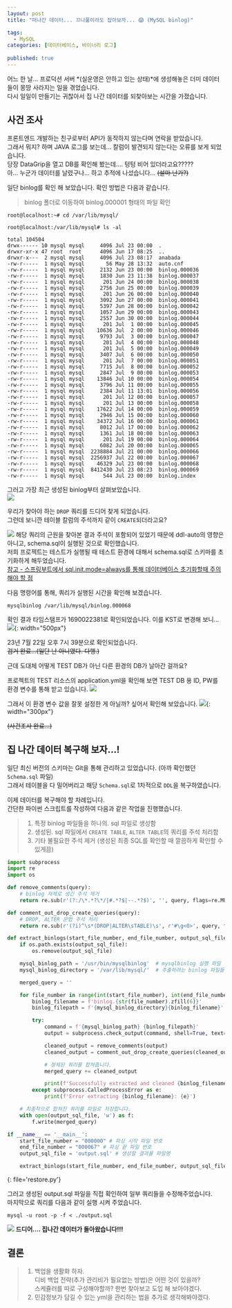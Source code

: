 ```yaml
---
layout: post
title: "떠나간 데이터... 끄나풀이라도 잡아보자... 😱 (MySQL binlog)"

tags:
  - MySQL
categories: [데이터베이스, 바이너리 로그]
  
published: true
---
```


어느 한 날... 프로덕션 서버 *(실운영은 안하고 있는 상태)*에 생성해놓은 더미 데이터들이 몽땅 사라지는 일을 겪었습니다.  
다시 일일이 만들기는 귀찮아서 집 나간 데이터를 되찾아보는 시간을 가졌습니다.

## 사건 조사
프론트엔드 개발하는 친구로부터 API가 동작하지 않는다며 연락을 받았습니다.  
그래서 뭐지? 하며 JAVA 로그를 보는데... 칼럼이 발견되지 않는다는 오류를 보게 되었습니다.  
당장 DataGrip을 열고 DB를 확인해 봤는데.... 텅텅 비어 있더라고요?????  
아... 누군가 데이터를 날렸구나... 하고 추적에 나섰습니다... ~~(설마 난가?)~~

일단 binlog를 확인 해 보았습니다. 확인 방법은 다음과 같습니다.  
> binlog 폴더로 이동하여 binlog.000001 형태의 파일 확인  

```shell
root@localhost:~# cd /var/lib/mysql/

root@localhost:/var/lib/mysql# ls -al

total 104504
drwx------ 10 mysql mysql     4096 Jul 23 00:00  .
drwxr-xr-x 47 root  root      4096 Jun 17 08:25  ..
drwxr-x---  2 mysql mysql     4096 Jul 23 08:17  anabada
-rw-r-----  1 mysql mysql       56 May 28 13:32  auto.cnf
-rw-r-----  1 mysql mysql     2132 Jun 23 00:00  binlog.000036
-rw-r-----  1 mysql mysql     1830 Jun 23 11:38  binlog.000037
-rw-r-----  1 mysql mysql      201 Jun 24 00:00  binlog.000038
-rw-r-----  1 mysql mysql     2756 Jun 25 00:00  binlog.000039
-rw-r-----  1 mysql mysql      201 Jun 26 00:00  binlog.000040
-rw-r-----  1 mysql mysql     3092 Jun 27 00:00  binlog.000041
-rw-r-----  1 mysql mysql     5397 Jun 28 00:00  binlog.000042
-rw-r-----  1 mysql mysql     1057 Jun 29 00:00  binlog.000043
-rw-r-----  1 mysql mysql     2557 Jun 30 00:00  binlog.000044
-rw-r-----  1 mysql mysql      201 Jul  1 00:00  binlog.000045
-rw-r-----  1 mysql mysql    10636 Jul  2 00:00  binlog.000046
-rw-r-----  1 mysql mysql     9793 Jul  3 00:00  binlog.000047
-rw-r-----  1 mysql mysql      201 Jul  4 00:00  binlog.000048
-rw-r-----  1 mysql mysql      201 Jul  5 00:00  binlog.000049
-rw-r-----  1 mysql mysql     3407 Jul  6 00:00  binlog.000050
-rw-r-----  1 mysql mysql      201 Jul  7 00:00  binlog.000051
-rw-r-----  1 mysql mysql     7715 Jul  8 00:00  binlog.000052
-rw-r-----  1 mysql mysql     2847 Jul  9 00:00  binlog.000053
-rw-r-----  1 mysql mysql    13846 Jul 10 00:00  binlog.000054
-rw-r-----  1 mysql mysql     3796 Jul 11 00:00  binlog.000055
-rw-r-----  1 mysql mysql     2384 Jul 11 13:01  binlog.000056
-rw-r-----  1 mysql mysql      201 Jul 12 00:00  binlog.000057
-rw-r-----  1 mysql mysql      201 Jul 13 00:00  binlog.000058
-rw-r-----  1 mysql mysql    17622 Jul 14 00:00  binlog.000059
-rw-r-----  1 mysql mysql     2946 Jul 15 00:00  binlog.000060
-rw-r-----  1 mysql mysql    34372 Jul 16 00:00  binlog.000061
-rw-r-----  1 mysql mysql     8012 Jul 17 00:00  binlog.000062
-rw-r-----  1 mysql mysql     1361 Jul 18 00:00  binlog.000063
-rw-r-----  1 mysql mysql      201 Jul 19 00:00  binlog.000064
-rw-r-----  1 mysql mysql     6082 Jul 20 00:00  binlog.000065
-rw-r-----  1 mysql mysql  2238884 Jul 21 00:00  binlog.000066
-rw-r-----  1 mysql mysql  2256937 Jul 22 00:00  binlog.000067
-rw-r-----  1 mysql mysql    46329 Jul 23 00:00  binlog.000068
-rw-r-----  1 mysql mysql  8412430 Jul 23 08:23  binlog.000069
-rw-r-----  1 mysql mysql      544 Jul 23 00:00  binlog.index
```

그러고 가장 최근 생성된 binlog부터 살펴보았습니다.  
![](/assets/2023-07-23/what-is---.jpg)

우리가 찾아야 하는 `DROP` 쿼리를 드디어 찾게 되었습니다.  
그런데 보니깐 테이블 칼럼의 주석까지 같이 `CREATE`되더라고요?

![](/assets/2023-07-23/capture_schema-sql.png)
해당 쿼리의 근원을 찾아본 결과 주석이 포함되어 있었기 때문에 ddl-auto의 영향은 아니고, schema.sql이 실행된 것으로 확인했습니다.  
저희 프로젝트는 테스트가 실행될 때 테스트 환경에 대해서 schema.sql로 스키마를 초기화하게 해두었습니다.   
[참고 - 스프링부트에서 sql.init.mode=always를 통해 데이터베이스 초기화할때 주의해야 할 점](https://penekhun.github.io/posts/%EC%8A%A4%ED%94%84%EB%A7%81%EB%B6%80%ED%8A%B8-sql.init.mode=always-%EC%82%AC%EC%9A%A9%EC%8B%9C-%EC%A3%BC%EC%9D%98%ED%95%B4%EC%95%BC-%ED%95%A0-%EC%A0%90/)  

다음 명령어를 통해, 쿼리가 실행된 시간을 확인해 보겠습니다.  
```shell
mysqlbinlog /var/lib/mysql/binlog.000068
```

확인 결과 타임스탬프가 1690022381로 확인되었습니다. 이를 KST로 변경해 보니...  
![](/assets/2023-07-23/what-time.png){: width="500px"}

23년 7월 22일 오후 7시 39분으로 확인되었습니다.  
~~검거 완료...(일단 난 아니였다. 다행.)~~  
  
근데 도대체 어떻게 TEST DB가 아닌 다른 환경의 DB가 날아간 걸까요?  
  
프로젝트의 TEST 리소스의 application.yml을 확인해 보면 TEST DB 용 ID, PW를 환경 변수를 통해 받고 있습니다.
![](/assets/2023-07-23/test_yml.png)

그래서 이 환경 변수 값을 잘못 설정한 게 아닐까? 싶어서 확인해 보았습니다.
![](/assets/2023-07-23/kakaotalk.png){: width="300px"}

~~(사건조사 완료...)~~

## 집 나간 데이터 복구해 보자...!  
일단 최신 버전의 스키마는 Git을 통해 관리하고 있었습니다. (아까 확인했던 `Schema.sql` 파일)  
그래서 테이블을 다 밀어버리고 해당 `Schema.sql`로 1차적으로 `DDL`을 복구하였습니다.  
  
이제 데이터를 복구해야 할 차례입니다.  
간단한 파이썬 스크립트를 작성하여 다음과 같은 작업을 진행했습니다.  
  
> 1. 특정 binlog 파일들을 하나의. sql 파일로 생성함  
> 2. 생성된. sql 파일에서 `CREATE TABLE`, `ALTER TABLE`의 쿼리를 주석 처리함  
> 3. 기타 불필요한 주석 제거 (생성된 최종 SQL를 확인할 때 깔끔하게 확인할 수 있게끔)

```python
import subprocess
import re
import os

def remove_comments(query):
    # binlog 자체로 생긴 주석 제거
    return re.sub(r'(?:/\*.*?\*/|#.*?$|--.*?$)', '', query, flags=re.MULTILINE)

def comment_out_drop_create_queries(query):
    # DROP, ALTER 문법 주석 처리
    return re.sub(r'(?i)^\s*(DROP|ALTER\sTABLE)\s', r'#\g<0>', query, flags=re.MULTILINE)

def extract_binlogs(start_file_number, end_file_number, output_sql_file):
    if os.path.exists(output_sql_file):
        os.remove(output_sql_file)

    mysql_binlog_path = '/usr/bin/mysqlbinlog'  # mysqlbinlog 실행 파일 경로를 해당 시스템에 맞게 수정하세요.
    mysql_binlog_directory = '/var/lib/mysql/'  # 추출하려는 binlog 파일들이 있는 디렉토리 경로를 해당 시스템에 맞게 수정하세요.

    merged_query = ''

    for file_number in range(int(start_file_number), int(end_file_number) + 1):
        binlog_filename = f'binlog.{str(file_number).zfill(6)}'
        binlog_filepath = f'{mysql_binlog_directory}{binlog_filename}'

        try:
            command = f'{mysql_binlog_path} {binlog_filepath}'
            output = subprocess.check_output(command, shell=True, text=True)

            cleaned_output = remove_comments(output)
            cleaned_output = comment_out_drop_create_queries(cleaned_output)

            # 정제된 쿼리를 합쳐줍니다.
            merged_query += cleaned_output

            print(f'Successfully extracted and cleaned {binlog_filename}')
        except subprocess.CalledProcessError as e:
            print(f'Error extracting {binlog_filename}: {e}')

    # 최종적으로 합쳐진 쿼리를 파일로 저장합니다.
    with open(output_sql_file, 'w') as f:
        f.write(merged_query)

if __name__ == '__main__':
    start_file_number = "000000" # 파싱 시작 파일 번호
    end_file_number = "000067" # 파싱 끝 파일 번호
    output_sql_file = 'output.sql' # 생성할 결과물 파일명

    extract_binlogs(start_file_number, end_file_number, output_sql_file)

```
{: file='restore.py'}

그러고 생성된 output.sql 파일을 직접 확인하여 일부 쿼리들을 수정해주었습니다.  
마지막으로 쿼리를 다음과 같이 실행 시켜 주었습니다.

```shell
mysql -u root -p -f < ./output.sql
```

![](/assets/2023-07-23/binlog_result.png)
**드디어.... 집나간 데이터가 돌아왔습니다!!!**  


## 결론
> 1. 백업을 생활화 하자.  
> 	디비 백업 전략(추가 관리비가 필요없는 방법)은 어떤 것이 있을까?  
> 	스케쥴러를 따로 구성해야할까? 한번 찾아보고 도입 해 보아야겠다.  
> 1. 민감정보가 담길 수 있는 yml을 관리하는 법을 추가로 생각해봐야겠다.  